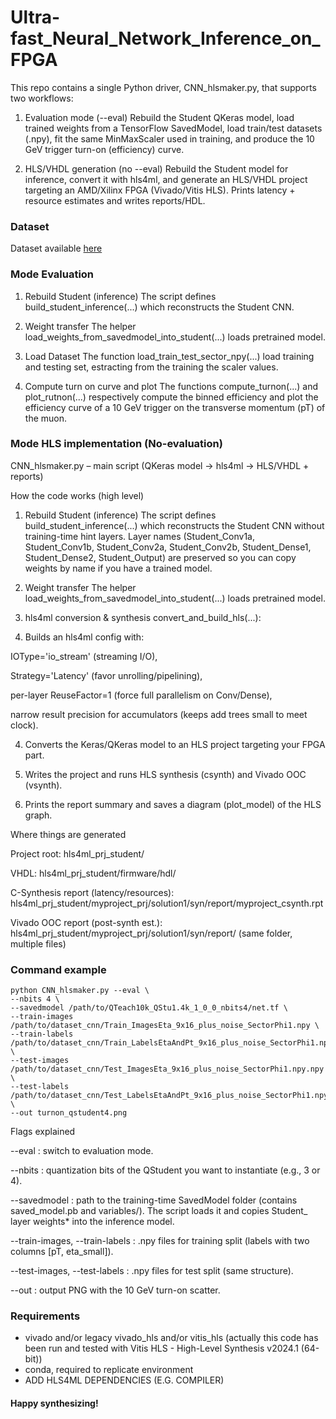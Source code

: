 # Ultra-fast_Neural_Network_Inference_on_FPGA

This repo contains a single Python driver, CNN_hlsmaker.py, that supports two workflows:

1) Evaluation mode (--eval)
Rebuild the Student QKeras model, load trained weights from a TensorFlow SavedModel, load train/test datasets (.npy), fit the same MinMaxScaler used in training, and produce the 10 GeV trigger turn-on (efficiency) curve.

2) HLS/VHDL generation (no --eval)
Rebuild the Student model for inference, convert it with hls4ml, and generate an HLS/VHDL project targeting an AMD/Xilinx FPGA (Vivado/Vitis HLS). Prints latency + resource estimates and writes reports/HDL.

### Dataset

Dataset available [here](https://www.dropbox.com/scl/fo/uoyhyo9tilsav4fbvyk94/AK03GkXakivgN8net7WJjt4?rlkey=cfn9jz2yhi1f1jmvnvwahk3bb&st=b6i7ijec&dl=0)

### Mode Evaluation

1) Rebuild Student (inference)
The script defines build_student_inference(...) which reconstructs the Student CNN.

2) Weight transfer
The helper load_weights_from_savedmodel_into_student(...) loads pretrained model.

3) Load Dataset
The function load_train_test_sector_npy(...) load training and testing set, estracting from the training the scaler values.

4) Compute turn on curve and plot
The functions compute_turnon(...) and plot_rutnon(...) respectively compute the binned efficiency and plot the efficiency curve of a 10 GeV trigger on the transverse momentum (pT) of the muon.

### Mode HLS implementation (No-evaluation)

CNN_hlsmaker.py – main script (QKeras model → hls4ml → HLS/VHDL + reports)

How the code works (high level)

1) Rebuild Student (inference)
The script defines build_student_inference(...) which reconstructs the Student CNN without training-time hint layers. Layer names (Student_Conv1a, Student_Conv1b, Student_Conv2a, Student_Conv2b, Student_Dense1, Student_Dense2, Student_Output) are preserved so you can copy weights by name if you have a trained model.

2) Weight transfer
The helper load_weights_from_savedmodel_into_student(...) loads pretrained model.

3) hls4ml conversion & synthesis
convert_and_build_hls(...):

4) Builds an hls4ml config with:

IOType='io_stream' (streaming I/O),

Strategy='Latency' (favor unrolling/pipelining),

per-layer ReuseFactor=1 (force full parallelism on Conv/Dense),

narrow result precision for accumulators (keeps add trees small to meet clock).

4) Converts the Keras/QKeras model to an HLS project targeting your FPGA part.

5) Writes the project and runs HLS synthesis (csynth) and Vivado OOC (vsynth).

6) Prints the report summary and saves a diagram (plot_model) of the HLS graph.

Where things are generated

Project root: hls4ml_prj_student/

VHDL: hls4ml_prj_student/firmware/hdl/

C-Synthesis report (latency/resources):
hls4ml_prj_student/myproject_prj/solution1/syn/report/myproject_csynth.rpt

Vivado OOC report (post-synth est.):
hls4ml_prj_student/myproject_prj/solution1/syn/report/ (same folder, multiple files)

### Command example

    python CNN_hlsmaker.py --eval \
    --nbits 4 \
    --savedmodel /path/to/QTeach10k_QStu1.4k_1_0_0_nbits4/net.tf \
    --train-images /path/to/dataset_cnn/Train_ImagesEta_9x16_plus_noise_SectorPhi1.npy \
    --train-labels /path/to/dataset_cnn/Train_LabelsEtaAndPt_9x16_plus_noise_SectorPhi1.npy \
    --test-images  /path/to/dataset_cnn/Test_ImagesEta_9x16_plus_noise_SectorPhi1.npy.npy \
    --test-labels  /path/to/dataset_cnn/Test_LabelsEtaAndPt_9x16_plus_noise_SectorPhi1.npy \
    --out turnon_qstudent4.png

Flags explained

--eval : switch to evaluation mode.

--nbits : quantization bits of the QStudent you want to instantiate (e.g., 3 or 4).

--savedmodel : path to the training-time SavedModel folder (contains saved_model.pb and variables/). The script loads it and copies Student_ layer weights* into the inference model.

--train-images, --train-labels : .npy files for training split (labels with two columns [pT, eta_small]).

--test-images, --test-labels : .npy files for test split (same structure).

--out : output PNG with the 10 GeV turn-on scatter.

### Requirements

- vivado and/or legacy vivado_hls and/or vitis_hls (actually this code has been run and tested with Vitis HLS - High-Level Synthesis v2024.1 (64-bit))
- conda, required to replicate environment
- ADD HLS4ML DEPENDENCIES (E.G. COMPILER)

#### Happy synthesizing!
